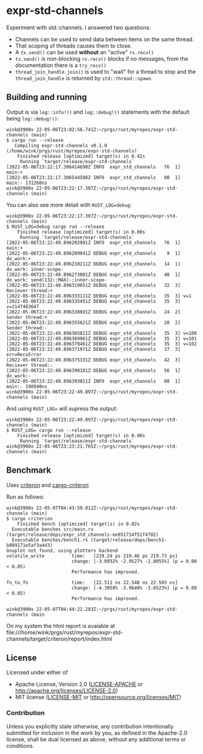 # expr-std-channels

Experiment with std::channels. I answered two questions:

 * Channels can be used to send data between items on the same thread.
 * That scoping of threads causes them to close.
 * A `tx.send()` can be used **without** an "active" `rx.recv()`
 * `tx.send()` is non-blocking `rx.recv()` blocks if no messages, from
   the documentation there is a `try_recv()`
 * `thread_join_handle.join()` is used to "wait" for a thread to stop
   and the `thread_join_handle` is returned by `std::thread::spawn`.

## Building and running

Output is via `log::info!()` and `log::debug!()` statements with the
default being `log::debug!()`:

```
wink@3900x 22-05-06T23:02:56.741Z:~/prgs/rust/myrepos/expr-std-channels (main)
$ cargo run --release
   Compiling expr-std-channels v0.1.0 (/home/wink/prgs/rust/myrepos/expr-std-channels)
    Finished release [optimized] target(s) in 0.42s
     Running `target/release/expr-std-channels`
[2022-05-06T23:22:17.306414698Z INFO  expr_std_channels   76  1] main:+
[2022-05-06T23:22:17.306544588Z INFO  expr_std_channels   80  1] main:- 131260ns
wink@3900x 22-05-06T23:22:17.307Z:~/prgs/rust/myrepos/expr-std-channels (main)
```

You can also see more detail with `RUST_LOG=debug`:
```
wink@3900x 22-05-06T23:22:17.307Z:~/prgs/rust/myrepos/expr-std-channels (main)
$ RUST_LOG=debug cargo run --release
    Finished release [optimized] target(s) in 0.00s
     Running `target/release/expr-std-channels`
[2022-05-06T23:22:49.896202991Z INFO  expr_std_channels   76  1] main:+
[2022-05-06T23:22:49.896209041Z DEBUG expr_std_channels    9  1] do_work:+
[2022-05-06T23:22:49.896210211Z DEBUG expr_std_channels   14  1] do_work: inner-scope-
[2022-05-06T23:22:49.896273001Z DEBUG expr_std_channels   48  1] do_work: send(132::MAX)-;inner-scope-
[2022-05-06T23:22:49.896319651Z DEBUG expr_std_channels   32  3] Reciever thread:+
[2022-05-06T23:22:49.896333111Z DEBUG expr_std_channels   35  3] v=1
[2022-05-06T23:22:49.896335451Z DEBUG expr_std_channels   35  3] v=2147483647
[2022-05-06T23:22:49.896338691Z DEBUG expr_std_channels   24  2] Sender thread:+
[2022-05-06T23:22:49.896355621Z DEBUG expr_std_channels   28  2] Sender thread:-
[2022-05-06T23:22:49.896365821Z DEBUG expr_std_channels   35  3] v=100
[2022-05-06T23:22:49.896369061Z DEBUG expr_std_channels   35  3] v=101
[2022-05-06T23:22:49.896370461Z DEBUG expr_std_channels   35  3] v=102
[2022-05-06T23:22:49.896371971Z DEBUG expr_std_channels   37  3] err=RecvError
[2022-05-06T23:22:49.896375331Z DEBUG expr_std_channels   42  3] Reciever thread:-
[2022-05-06T23:22:49.896390181Z DEBUG expr_std_channels   56  1] do_work:-
[2022-05-06T23:22:49.896393011Z INFO  expr_std_channels   80  1] main:- 190940ns
wink@3900x 22-05-06T23:22:49.897Z:~/prgs/rust/myrepos/expr-std-channels (main)
```

And using `RUST_LOG=` will supress the output:
```
wink@3900x 22-05-06T23:22:49.897Z:~/prgs/rust/myrepos/expr-std-channels (main)
$ RUST_LOG= cargo run --release
    Finished release [optimized] target(s) in 0.00s
     Running `target/release/expr-std-channels`
wink@3900x 22-05-06T23:23:21.765Z:~/prgs/rust/myrepos/expr-std-channels (main)
```

## Benchmark

Uses [criteron](https://github.com/bheisler/criterion.rs) and
[cargo-criteron](https://github.com/bheisler/cargo-criterion)

Run as follows:
```
wink@3900x 22-05-07T04:43:59.812Z:~/prgs/rust/myrepos/expr-std-channels (main)
$ cargo criterion
    Finished bench [optimized] target(s) in 0.02s
  Executable benches src/main.rs (target/release/deps/expr_std_channels-ee851714f51f4702)
  Executable benches/bench1.rs (target/release/deps/bench1-b809171e5af3a4d3)
Gnuplot not found, using plotters backend
volatile_write          time:   [219.24 ps 219.46 ps 219.73 ps]                           
                        change: [-3.0932% -2.9527% -2.8055%] (p = 0.00 < 0.05)
                        Performance has improved.

fn_to_fn                time:   [22.511 ns 22.548 ns 22.593 ns]                      
                        change: [-4.3058% -3.9640% -3.6523%] (p = 0.00 < 0.05)
                        Performance has improved.

wink@3900x 22-05-07T04:44:22.283Z:~/prgs/rust/myrepos/expr-std-channels (main
```

On my system the html report is avaiable at
file:///home/wink/prgs/rust/myrepos/expr-std-channels/target/criteron/report/index.html

## License

Licensed under either of

- Apache License, Version 2.0 ([LICENSE-APACHE](LICENSE-APACHE) or http://apache.org/licenses/LICENSE-2.0)
- MIT license ([LICENSE-MIT](LICENSE-MIT) or http://opensource.org/licenses/MIT)

### Contribution

Unless you explicitly state otherwise, any contribution intentionally submitted
for inclusion in the work by you, as defined in the Apache-2.0 license, shall
be dual licensed as above, without any additional terms or conditions.
